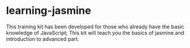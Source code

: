 # learning-jasmine
This training kit has been developed for those who already have the basic knowledge of JavaScript; This kit will teach you the basics of jasmine and introduction to advanced part.
